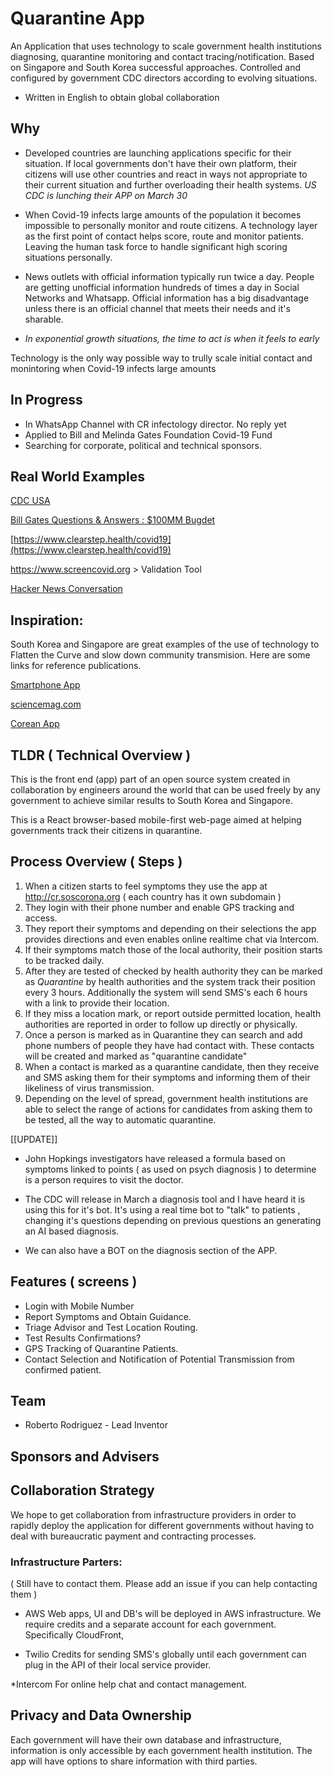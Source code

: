 # Quarantine App
An Application that uses technology to scale government health institutions diagnosing, quarantine monitoring and contact tracing/notification. Based on Singapore and South Korea successful approaches. Controlled and configured by government CDC directors according to evolving situations.

* Written in English to obtain global collaboration

## Why
* Developed countries are launching applications specific for their situation. If local governments don't have their own platform, their citizens will use other countries and react in ways not appropriate to their current situation and further overloading their health systems. *US CDC is lunching their APP on March 30*

* When Covid-19 infects large amounts of the population it becomes impossible to personally monitor and route citizens. A technology layer as the first point of contact helps score, route and monitor patients. Leaving the human task force to handle significant high scoring situations personally.

* News outlets with official information typically run twice a day. People are getting unofficial information hundreds of times a day in Social Networks and Whatsapp. Official information has a big disadvantage unless there is an official channel that meets their needs and it's sharable.

* *In exponential growth situations, the time to act is when it feels to early*

Technology is the only way possible way to trully scale initial contact and monintoring when Covid-19 infects large amounts

## In Progress
* In WhatsApp Channel with CR infectology director. No reply yet
* Applied to Bill and Melinda Gates Foundation Covid-19 Fund
* Searching for corporate, political and technical sponsors.

## Real World Examples
[CDC USA](https://www.jpost.com/International/CDC-introduces-online-coronavirus-self-checker-for-United-States-public-621867)

[Bill Gates Questions & Answers : $100MM Bugdet](https://www.gatesnotes.com/Health/A-coronavirus-AMA)

[https://www.clearstep.health/covid19](https://www.clearstep.health/covid19)

https://www.screencovid.org > Validation Tool

[Hacker News Conversation](https://news.ycombinator.com/item?id=22649822)

## Inspiration:
South Korea and Singapore are great examples of the use of technology to Flatten the Curve and slow down community transmision. Here are some links for reference publications.

[Smartphone App](https://www.technologyreview.com/s/615329/coronavirus-south-korea-smartphone-app-quarantine/)

[sciencemag.com](https://www.sciencemag.org/news/2020/03/coronavirus-cases-have-dropped-sharply-south-korea-whats-secret-its-success)

[Corean App](https://www.mois.go.kr/frt/bbs/type002/commonSelectBoardArticle.do;jsessionid=7bA+UtY0JOIXJytznXoyYNHR.node40?]bbsId=BBSMSTR_000000000205&nttId=76155)

## TLDR ( Technical Overview ) 
This is the front end (app) part of an open source system created in collaboration by engineers around the world that can be used freely by any government to achieve similar results to South Korea and Singapore.

This is a React browser-based mobile-first web-page aimed at helping governments track their citizens in quarantine.

## Process Overview ( Steps )

1. When a citizen starts to feel symptoms they use the app at http://cr.soscorona.org ( each country has it own subdomain ) 
2. They login with their phone number and enable GPS tracking and access.
3. They report their symptoms and depending on their selections the app provides directions and even enables online realtime chat via Intercom.
4. If their symptoms match those of the local authority, their position starts to be tracked daily.
5. After they are tested of checked by health authority they can be marked as *Quarantine* by health authorities and the system track their position every 3 hours. Additionally the system will send SMS's each 6 hours with a link to provide their location. 
6. If they miss a location mark, or report outside permitted location, health authorities are reported in order to follow up directly or physically.
7. Once a person is marked as in Quarantine they can search and add phone numbers of people they have had contact with. These contacts will be created and marked as "quarantine candidate"
8. When a contact is marked as a quarantine candidate, then they receive and SMS asking them for their symptoms and informing them of their likeliness of virus transmission. 
9. Depending on the level of spread, government health institutions are able to select the range of actions for candidates from asking them to be tested, all the way to automatic quarantine.

[[UPDATE]]
* John Hopkings investigators have released a formula based on symptoms linked to points ( as used on psych diagnosis ) to determine is a person requires to visit the doctor. 

* The CDC will release in March a diagnosis tool and I have heard it is using this for it's bot. It's using a real time bot to "talk" to patients , changing it's questions depending on previous questions an generating an AI based diagnosis.

* We can also have a BOT on the diagnosis section of the APP.

## Features ( screens )
* Login with Mobile Number
* Report Symptoms and Obtain Guidance.
* Triage Advisor and Test Location Routing.
* Test Results Confirmations?
* GPS Tracking of Quarantine Patients.
* Contact Selection and Notification of Potential Transmission from confirmed patient.

## Team

* Roberto Rodriguez - Lead Inventor

## Sponsors and Advisers


## Collaboration Strategy
We hope to get collaboration from infrastructure providers in order to rapidly deploy the application for different governments without having to deal with bureaucratic payment and contracting processes.

### Infrastructure Parters: 
( Still have to contact them. Please add an issue if you can help contacting them )

* AWS
Web apps, UI and DB's will be deployed in AWS infrastructure. We require credits and a separate account for each government. Specifically CloudFront, 

* Twilio
Credits for sending SMS's globally until each government can plug in the API of their local service provider.

*Intercom
For online help chat and contact management. 

## Privacy and Data Ownership
Each government will have their own database and infrastructure, information is only accessible by each government health institution. The app will have options to share information with third parties.



